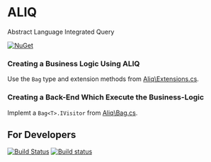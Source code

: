# ALIQ

Abstract Language Integrated Query

[![NuGet](https://img.shields.io/nuget/v/Aliq.svg)](https://www.nuget.org/packages/Aliq/)

### Creating a Business Logic Using ALIQ

Use the `Bag` type and extension methods from [Aliq\Extensions.cs](Aliq\Extensions.cs).

### Creating a Back-End Which Execute the Business-Logic

Implemt a `Bag<T>.IVisitor` from [Aliq\Bag.cs](Aliq\Bag.cs).

## For Developers

[![Build Status](https://travis-ci.org/sergey-shandar/aliq.svg?branch=master)](https://travis-ci.org/sergey-shandar/aliq)
[![Build status](https://ci.appveyor.com/api/projects/status/vcwvhs2fma3tmvwy?svg=true)](https://ci.appveyor.com/project/sergey-shandar/aliq)
